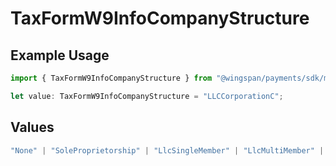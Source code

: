 # TaxFormW9InfoCompanyStructure

## Example Usage

```typescript
import { TaxFormW9InfoCompanyStructure } from "@wingspan/payments/sdk/models/shared";

let value: TaxFormW9InfoCompanyStructure = "LLCCorporationC";
```

## Values

```typescript
"None" | "SoleProprietorship" | "LlcSingleMember" | "LlcMultiMember" | "CorporationS" | "LLCCorporationS" | "LLCCorporationC" | "LLCPartnership" | "CorporationC" | "Partnership"
```